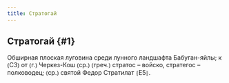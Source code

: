```yaml
---
title: Стратогай
---
```

## Стратогай {#1}

Обширная плоская луговина среди лунного ландшафта Бабуган-яйлы; к ⦅СЗ⦆ от ⦅г.⦆ Черкез-Кош ⦅ср.⦆ ⦅греч.⦆ стратос – войско, стратегос – полководец; ⦅ср.⦆ святой Федор Стратилат ⦃Е5⦄.
